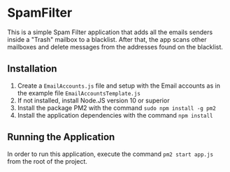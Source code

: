 # SpamFilter

This is a simple Spam Filter application that adds all the emails senders inside a "Trash" mailbox to a blacklist. After that, the app scans other mailboxes and delete messages from the addresses found on the blacklist.

## Installation

1. Create a `EmailAccounts.js` file and setup with the Email accounts as in the example file `EmailAccountsTemplate.js`
1. If not installed, install Node.JS version 10 or superior
1. Install the package PM2 with the command `sudo npm install -g pm2`
1. Install the application dependencies with the command `npm install`

## Running the Application

In order to run this application, execute the command `pm2 start app.js` from the root of the project.